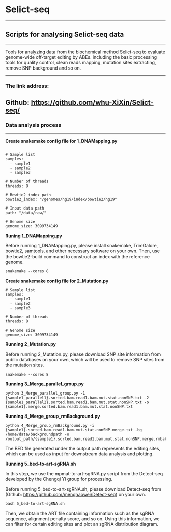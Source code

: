 # Selict-seq
----------------------------------------
## Scripts for analysing Selict-seq data ##
----------------------------------------
Tools for analyzing data from the biochemical method Selict-seq to evaluate genome-wide off-target editing by ABEs. including the basic processing tools for quality control, clean reads mapping, mutation sites extracting, remove SNP background and so on.

----------------------------------------
### The link address:
Github: https://github.com/whu-XiXin/Selict-seq/
-----------------------------------------

### Data analysis process
------------------------------------	

**Create snakemake config file for 1_DNAMapping.py**

```

# Sample list
samples:
  - sample1
  - sample2
  - sample3

# Number of threads
threads: 8

# Bowtie2 index path
bowtie2_index: "/genomes/hg19/index/bowtie2/hg19"

# Input data path
path: "/data/raw/"

# Genome size
genome_size: 3099734149

```

**Runing 1_DNAMapping.py**

Before running 1_DNAMapping.py, please install snakemake, TrimGalore, bowtie2, samtools, and other necessary software on your own. Then, use the bowtie2-build command to construct an index with the reference genome.

```
snakemake --cores 8
```

**Create snakemake config file for 2_Mutation.py**

```
# Sample list
samples:
  - sample1
  - sample2
  - sample3

# Number of threads
threads: 8

# Genome size
genome_size: 3099734149

```

**Running 2_Mutation.py**

Before running 2_Mutation.py, please download SNP site information from public databases on your own, which will be used to remove SNP sites from the mutation sites.

```
snakemake --cores 8
```

**Running 3_Merge_parallel_group.py**

```
python 3_Merge_parallel_group.py -1 {sample1_parallel1}.sorted.bam.read1.bam.mut.stat.nonSNP.txt -2 {sample1_parallel2}.sorted.bam.read1.bam.mut.stat.nonSNP.txt -o {sample1}.merge.sorted.bam.read1.bam.mut.stat.nonSNP.txt
```

**Running 4_Merge_group_rmBackground.py**

```
python 4_Merge_group_rmBackground.py -i {sample1}.sorted.bam.read1.bam.mut.stat.nonSNP.merge.txt -bg /home/data/backgroundpath -o /output_path/{sample1}.sorted.bam.read1.bam.mut.stat.nonSNP.merge.rmbakeground.txt
```
The BED file generated under the output path represents the editing sites, which can be used as input for downstream data analysis and plotting.

**Running 5_bed-to-art-sgRNA.sh**

In this step, we use the mpmat-to-art-sgRNA.py script from the Detect-seq developed by the Chengqi Yi group for processing.

Before running 5_bed-to-art-sgRNA.sh, please download Detect-seq from (Github: https://github.com/menghaowei/Detect-seq) on your own.

```
bash 5_bed-to-art-sgRNA.sh
```

Then, we obtain the ART file containing information such as the sgRNA sequence, alignment penalty score, and so on. Using this information, we can filter for certain editing sites and plot an sgRNA distribution diagram.


